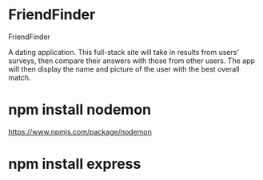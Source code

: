 # FriendFinder

FriendFinder

A dating application. This full-stack site will take in results from users' surveys, then compare their answers with those from other users.
The app will then display the name and picture of the user with the best overall match.

# npm install nodemon

https://www.npmjs.com/package/nodemon

# npm install express

